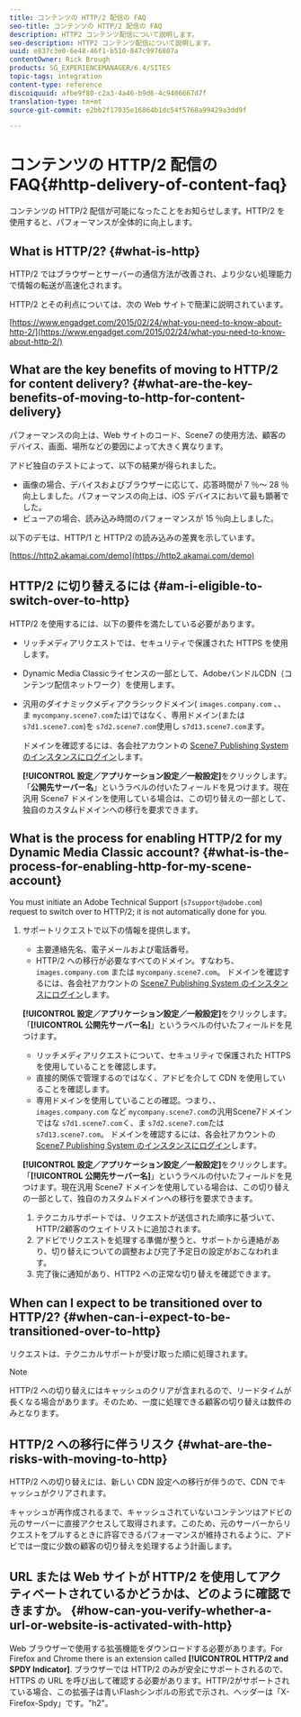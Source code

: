 ```yaml
---
title: コンテンツの HTTP/2 配信の FAQ
seo-title: コンテンツの HTTP/2 配信の FAQ
description: HTTP2 コンテンツ配信について説明します。
seo-description: HTTP2 コンテンツ配信について説明します。
uuid: e837c3e0-6e48-46f1-b510-847c9976807a
contentOwner: Rick Brough
products: SG_EXPERIENCEMANAGER/6.4/SITES
topic-tags: integration
content-type: reference
discoiquuid: afbe9f80-c2a3-4a46-b9d6-4c9406667d7f
translation-type: tm+mt
source-git-commit: e2bb2f17035e16864b1dc54f5768a99429a3dd9f

---
```



# コンテンツの HTTP/2 配信の FAQ{#http-delivery-of-content-faq}

コンテンツの HTTP/2 配信が可能になったことをお知らせします。HTTP/2 を使用すると、パフォーマンスが全体的に向上します。

## What is HTTP/2? {#what-is-http}

HTTP/2 ではブラウザーとサーバーの通信方法が改善され、より少ない処理能力で情報の転送が高速化されます。

HTTP/2 とその利点については、次の Web サイトで簡潔に説明されています。

[https://www.engadget.com/2015/02/24/what-you-need-to-know-about-http-2/](https://www.engadget.com/2015/02/24/what-you-need-to-know-about-http-2/)

## What are the key benefits of moving to HTTP/2 for content delivery? {#what-are-the-key-benefits-of-moving-to-http-for-content-delivery}

パフォーマンスの向上は、Web サイトのコード、Scene7 の使用方法、顧客のデバイス、画面、場所などの要因によって大きく異なります。

アドビ独自のテストによって、以下の結果が得られました。

* 画像の場合、デバイスおよびブラウザーに応じて、応答時間が 7 ％～ 28 ％向上しました。パフォーマンスの向上は、iOS デバイスにおいて最も顕著でした。
* ビューアの場合、読み込み時間のパフォーマンスが 15 ％向上しました。

以下のデモは、HTTP/1 と HTTP/2 の読み込みの差異を示しています。

[https://http2.akamai.com/demo](https://http2.akamai.com/demo)

## HTTP/2 に切り替えるには {#am-i-eligible-to-switch-over-to-http}

HTTP/2 を使用するには、以下の要件を満たしている必要があります。

* リッチメディアリクエストでは、セキュリティで保護された HTTPS を使用します。
* Dynamic Media Classicライセンスの一部として、AdobeバンドルCDN（コンテンツ配信ネットワーク）を使用します。
* 汎用のダイナミックメディアクラシックドメイン( `images.company.com` 、、ま `mycompany.scene7.com`たは)ではなく、専用ドメイン(または `s7d1.scene7.com`)を `s7d2.scene7.com`使用し `s7d13.scene7.com`ます。

   ドメインを確認するには、各会社アカウントの [Scene7 Publishing System のインスタンスにログイン](https://www.adobe.com/marketing-cloud/experience-manager/scene7-login.html)します。

   **[!UICONTROL 設定／アプリケーション設定／一般設定]**&#x200B;をクリックします。「**公開先サーバー名**」というラベルの付いたフィールドを見つけます。現在汎用 Scene7 ドメインを使用している場合は、この切り替えの一部として、独自のカスタムドメインへの移行を要求できます。

## What is the process for enabling HTTP/2 for my Dynamic Media Classic account? {#what-is-the-process-for-enabling-http-for-my-scene-account}

You must initiate an Adobe Technical Support (`s7support@adobe.com`) request to switch over to HTTP/2; it is not automatically done for you.

1. サポートリクエストで以下の情報を提供します。

   * 主要連絡先名、電子メールおよび電話番号。
   * HTTP/2 への移行が必要なすべてのドメイン。すなわち、 `images.company.com` または `mycompany.scene7.com`。
   ドメインを確認するには、各会社アカウントの [Scene7 Publishing System のインスタンスにログイン](https://www.adobe.com/marketing-cloud/experience-manager/scene7-login.html)します。

   **[!UICONTROL 設定／アプリケーション設定／一般設定]**&#x200B;をクリックします。「**[!UICONTROL 公開先サーバー名]**」というラベルの付いたフィールドを見つけます。

   * リッチメディアリクエストについて、セキュリティで保護された HTTPS を使用していることを確認します。
   * 直接的関係で管理するのではなく、アドビを介して CDN を使用していることを確認します。
   * 専用ドメインを使用していることの確認。つまり、、 `images.company.com` など `mycompany.scene7.com`の汎用Scene7ドメインではな `s7d1.scene7.com`く、ま `s7d2.scene7.com`たは `s7d13.scene7.com`。
   ドメインを確認するには、各会社アカウントの [Scene7 Publishing System のインスタンスにログイン](https://www.adobe.com/marketing-cloud/experience-manager/scene7-login.html)します。

   **[!UICONTROL 設定／アプリケーション設定／一般設定]**&#x200B;をクリックします。「**[!UICONTROL 公開先サーバー名]**」というラベルの付いたフィールドを見つけます。現在汎用 Scene7 ドメインを使用している場合は、この切り替えの一部として、独自のカスタムドメインへの移行を要求できます。

   1. テクニカルサポートでは、リクエストが送信された順序に基づいて、HTTP/2顧客のウェイトリストに追加されます。
   1. アドビでリクエストを処理する準備が整うと、サポートから連絡があり、切り替えについての調整および完了予定日の設定がおこなわれます。
   1. 完了後に通知があり、HTTP2 への正常な切り替えを確認できます。



## When can I expect to be transitioned over to HTTP/2? {#when-can-i-expect-to-be-transitioned-over-to-http}

リクエストは、テクニカルサポートが受け取った順に処理されます。

>[!NOTE]
>
>HTTP/2 への切り替えにはキャッシュのクリアが含まれるので、リードタイムが長くなる場合があります。そのため、一度に処理できる顧客の切り替えは数件のみとなります。

## HTTP/2 への移行に伴うリスク {#what-are-the-risks-with-moving-to-http}

HTTP/2 への切り替えには、新しい CDN 設定への移行が伴うので、CDN でキャッシュがクリアされます。

キャッシュが再作成されるまで、キャッシュされていないコンテンツはアドビの元のサーバーに直接アクセスして取得されます。このため、元のサーバーからリクエストをプルするときに許容できるパフォーマンスが維持されるように、アドビでは一度に少数の顧客の切り替えを処理するよう計画します。

## URL または Web サイトが HTTP/2 を使用してアクティベートされているかどうかは、どのように確認できますか。 {#how-can-you-verify-whether-a-url-or-website-is-activated-with-http}

Web ブラウザーで使用する拡張機能をダウンロードする必要があります。For Firefox and Chrome there is an extension called **[!UICONTROL HTTP/2 and SPDY Indicator]**. ブラウザーでは HTTP/2 のみが安全にサポートされるので、HTTPS の URL を呼び出して確認する必要があります。HTTP/2がサポートされている場合、この拡張子は青いFlashシンボルの形式で示され、ヘッダーは「X-Firefox-Spdy」です。&quot;h2&quot;。
